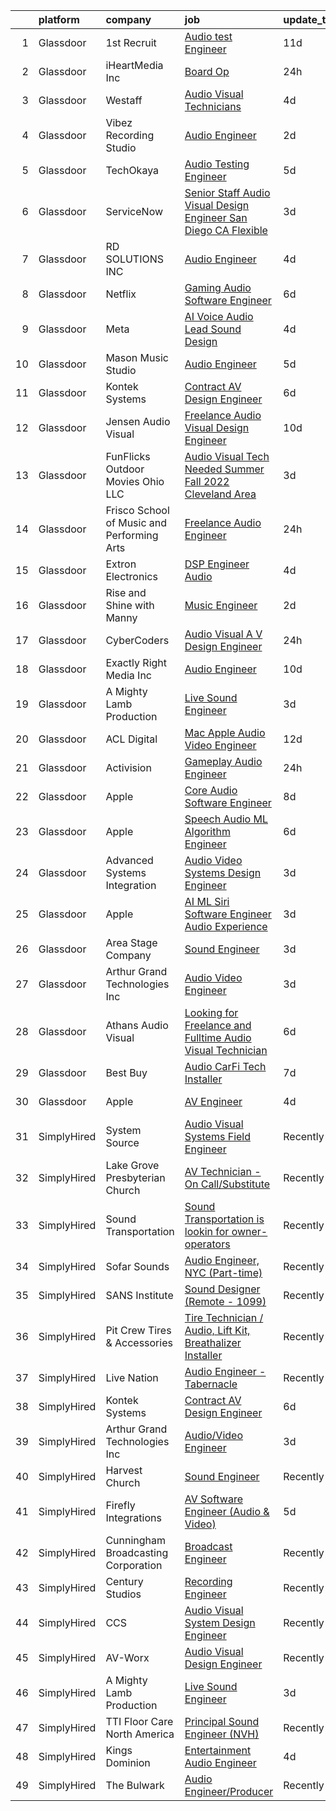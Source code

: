 

|    | platform    | company                                    | job                                                                                                                                                                                                                                                                                                                                                                                                                                                                                                                                                                                                                                                                                                                                                                                                                                                                                                                                                                                                                                                                                                                                                                                                                                                                                                                                                                                                                                     | update_time   | location            |
|---:|:------------|:-------------------------------------------|:----------------------------------------------------------------------------------------------------------------------------------------------------------------------------------------------------------------------------------------------------------------------------------------------------------------------------------------------------------------------------------------------------------------------------------------------------------------------------------------------------------------------------------------------------------------------------------------------------------------------------------------------------------------------------------------------------------------------------------------------------------------------------------------------------------------------------------------------------------------------------------------------------------------------------------------------------------------------------------------------------------------------------------------------------------------------------------------------------------------------------------------------------------------------------------------------------------------------------------------------------------------------------------------------------------------------------------------------------------------------------------------------------------------------------------------|:--------------|:--------------------|
|  1 | Glassdoor   | 1st Recruit                                | [Audio test Engineer](https://www.glassdoor.com/partner/jobListing.htm?pos=129&ao=1136043&s=58&guid=00000182394962f5b35a1c2f0d09f84d&src=GD_JOB_AD&t=SR&vt=w&ea=1&cs=1_45e638c3&cb=1658818487343&jobListingId=1008005421277&jrtk=3-0-1g8skioork27d801-1g8skiopdjfn4800-463444205765cbe2-)                                                                                                                                                                                                                                                                                                                                                                                                                                                                                                                                                                                                                                                                                                                                                                                                                                                                                                                                                                                                                                                                                                                                               | 11d           | Sunnyvale, CA       |
|  2 | Glassdoor   | iHeartMedia  Inc                           | [Board Op](https://www.glassdoor.com/partner/jobListing.htm?pos=130&ao=1136043&s=58&guid=00000182394962f5b35a1c2f0d09f84d&src=GD_JOB_AD&t=SR&vt=w&cs=1_762dbec5&cb=1658818487343&jobListingId=1008028301939&jrtk=3-0-1g8skioork27d801-1g8skiopdjfn4800-08f8ea2e74857bcd-)                                                                                                                                                                                                                                                                                                                                                                                                                                                                                                                                                                                                                                                                                                                                                                                                                                                                                                                                                                                                                                                                                                                                                               | 24h           | Houston, TX         |
|  3 | Glassdoor   | Westaff                                    | [Audio Visual Technicians](https://www.glassdoor.com/partner/jobListing.htm?pos=119&ao=1110586&s=58&guid=00000182394962f5b35a1c2f0d09f84d&src=GD_JOB_AD&t=SR&vt=w&ea=1&cs=1_1b4d9c40&cb=1658818487343&jobListingId=1008020097936&cpc=451933188B21919D&jrtk=3-0-1g8skioork27d801-1g8skiopdjfn4800-53055f1e06461c1c--6NYlbfkN0BjjkWxnJMqt2bWVcRaVAlvBRsjLKeJHSTiWSuT7OinMaCUamQqkcii4RfH2hgQDyjezrxL9lRmS9nnpI16-946A033J3BUY42emN2I_g0nuLVb9vyxvxvkjIbbYH0tK2sTH64Tb3H6KTo_GjxjeyAy1EPJMh_DGz7ReM-fVw5KbbN1h3iblqUCBpvnOreQ4WbFf2haKp8mJCNnlfr53p2WcFeJvQtsxNx6Ok6B8jE17DNQHf_LPDvO5T9yzp6vLI-kktnyhS7EGBqzbgu_h6rARlwWJfrqoxugz43mh6pt6PPIQkclIM2ywORZoDKEO5US-cGCEsLp46Nk3M70cmz4Ku4hyiHKgoPBrsG74nAyHncVO6H4HAA6yumbpUKFqwuiuOIIaPw4UcGoMy9nx-6wPGHkLlD0dQGDBTglbwFKtNwSAQVW047huurvVterOFWhcbXXWxfvZunIKnrLFveBY7b1JEfGU24%3D)                                                                                                                                                                                                                                                                                                                                                                                                                                                                                                                                                                                                       | 4d            | New Orleans, LA     |
|  4 | Glassdoor   | Vibez Recording Studio                     | [Audio Engineer](https://www.glassdoor.com/partner/jobListing.htm?pos=106&ao=1110586&s=58&guid=00000182394962f5b35a1c2f0d09f84d&src=GD_JOB_AD&t=SR&vt=w&ea=1&cs=1_b0db4b1b&cb=1658818487341&jobListingId=1008024263459&cpc=F17331D9BECC482A&jrtk=3-0-1g8skioork27d801-1g8skiopdjfn4800-e3b545f4ab97bf48--6NYlbfkN0BKgzQyzTF1Q9mOsR1amaS-juVGLjHt5Cdom-gEF9y-xY-tlIpRXCPWyP4pclVePwENEW3aw1BxwPbIxT2M4tQZzCGp0zNWMd9o57K7osuwNB7DOyFZTMzIGHfdDykotg3A6nMNkHk0Mv-UbY7ffR1Td9K875p2Q2EztXHBSMwi_HDX5OUyyWoqFC-zAMfyCr9aSQli-2AU1oW8NO49qxyPSMCg0nxYMffRS7ijjBc0vpeF_z-DSdD6GbELe7gvQ9awsBkRfsYJ87IYuglEhJHsltxJU7C3RBrVVS0XlkqxcOCFONRsTYYMPM7BYsKPc08Mohzdg29X4OEiSAingHMOztNCGS1P74bSN6KJGVmZFjvXXQhH_ta8qx4h6OVOBqjSPTGOLvCqSlHy9CV1H7yI3BxVglVCftlBg305dNYdnFPFbpY01l-YWgoQfMKm9UEJcnFBSIYyg4H9tNJEz7RjVmQowCPzuQWlvYsr4kyO3qJEXBd1Duq79jh0BLT_SHg%3D)                                                                                                                                                                                                                                                                                                                                                                                                                                                                                                                                                                                 | 2d            | Stafford, TX        |
|  5 | Glassdoor   | TechOkaya                                  | [Audio Testing Engineer](https://www.glassdoor.com/partner/jobListing.htm?pos=124&ao=1136043&s=58&guid=00000182394962f5b35a1c2f0d09f84d&src=GD_JOB_AD&t=SR&vt=w&ea=1&cs=1_6f3f0d9e&cb=1658818487343&jobListingId=1008017437459&jrtk=3-0-1g8skioork27d801-1g8skiopdjfn4800-eac9dad86f17a484-)                                                                                                                                                                                                                                                                                                                                                                                                                                                                                                                                                                                                                                                                                                                                                                                                                                                                                                                                                                                                                                                                                                                                            | 5d            | Sunnyvale, CA       |
|  6 | Glassdoor   | ServiceNow                                 | [Senior Staff Audio Visual Design Engineer   San Diego  CA  Flexible ](https://www.glassdoor.com/partner/jobListing.htm?pos=128&ao=1136043&s=58&guid=00000182394962f5b35a1c2f0d09f84d&src=GD_JOB_AD&t=SR&vt=w&cs=1_61bb2b6b&cb=1658818487343&jobListingId=1008022043407&jrtk=3-0-1g8skioork27d801-1g8skiopdjfn4800-8dfddcf9a42fe274-)                                                                                                                                                                                                                                                                                                                                                                                                                                                                                                                                                                                                                                                                                                                                                                                                                                                                                                                                                                                                                                                                                                   | 3d            | San Diego, CA       |
|  7 | Glassdoor   | RD SOLUTIONS INC                           | [Audio Engineer](https://www.glassdoor.com/partner/jobListing.htm?pos=126&ao=1136043&s=58&guid=00000182394962f5b35a1c2f0d09f84d&src=GD_JOB_AD&t=SR&vt=w&ea=1&cs=1_cca97149&cb=1658818487343&jobListingId=1008020286822&jrtk=3-0-1g8skioork27d801-1g8skiopdjfn4800-449b377936aaaa48-)                                                                                                                                                                                                                                                                                                                                                                                                                                                                                                                                                                                                                                                                                                                                                                                                                                                                                                                                                                                                                                                                                                                                                    | 4d            | Sunnyvale, CA       |
|  8 | Glassdoor   | Netflix                                    | [Gaming Audio Software Engineer](https://www.glassdoor.com/partner/jobListing.htm?pos=120&ao=1136043&s=58&guid=00000182394962f5b35a1c2f0d09f84d&src=GD_JOB_AD&t=SR&vt=w&cs=1_0dbcb6c6&cb=1658818487342&jobListingId=1008015997451&jrtk=3-0-1g8skioork27d801-1g8skiopdjfn4800-f56fa1ba437b8b5b-)                                                                                                                                                                                                                                                                                                                                                                                                                                                                                                                                                                                                                                                                                                                                                                                                                                                                                                                                                                                                                                                                                                                                         | 6d            | Remote              |
|  9 | Glassdoor   | Meta                                       | [AI Voice   Audio Lead  Sound Design](https://www.glassdoor.com/partner/jobListing.htm?pos=107&ao=1110586&s=58&guid=00000182394962f5b35a1c2f0d09f84d&src=GD_JOB_AD&t=SR&vt=w&cs=1_638915cc&cb=1658818487340&jobListingId=1008021479078&cpc=5E31031E1AFF45A7&jrtk=3-0-1g8skioork27d801-1g8skiopdjfn4800-4e073b874af96635--6NYlbfkN0DYl4UJW4r1Vl7FEn6T9F-rD9lpC-0oMJVSiWjK_MGUd5ZxEn957iThda3zHpNlLYNgMYfVQ9s4oNCXX3SjvMzf_o4TxDQLD7Iobu98RQT5UF23i3NPWfluv5sy-U_N1kSmZZ9nglkNOcZTNWhF9PvTvza0NoeMtSPc9t_RXx0KrrB8CsvYXNVDFR8V-Vg44njnKjUtrrVmSpHeUpQ8nZ_f6WRbwC8FB3vm3LpuwZ35ZvAwcfh0ZaRTajbx5fG4C2WrNnsahKuF9WeOnpQE1fcZM7Mjkbli_k05dO5B381v_JCN5bJR5is1R-UOf-ZMibS4cj92wjXijmQWtY1qIuLmtYgzOlY60cR9f5177G2oXiGuwGGqB0NdD38dqDgNtmSNMNT6ciZibBlNe_MwacvhcPLgRRDnu3T4iVesXyUiutHanGxiHDICjOAXZTKQRnVne985Xj-jKnc0QRFlJhdZXqQ6VuW3_EKAXv7Z7rGKPX6J8MVStJtFoYGnWVx97WYCudcfMiqOBiX2EiFpOk3mjMO-b9XKNn1_Z1-pF5oiFlVnP86ZaAFl3Y1nqDR_Ns5L8khf1qBnIlhmOpwXq-jyPP3Tc_8W2PfBC0zQyzjLcComADV0-VBhTqbmcxjC9JXOorZrnTTYAnf_b4G0Nu53Y4HWJS5bcA_baWuQJHrU4E7ljB1M3JMKROpEH2Y7Wz12FKXJL2wIoJvgxYEb-BkJC5vbjzEK_MXwYtRoANl2NU52VatlCfkIWPuGbVUyu9Zxw9NjYIgrOToC8_uiPPFegEnf-P4h05ty-7_jfXkh0WqwonfoMe6YdqxdjCdd5dqqPFcAtGmnn4LIfHLS9Ti57SUvYevkk558nO3eFT5kRg_PT-I4hXRUvmqwbI5ZuxnliGBma7mPFfYvgtmL10Ee1YU-msEKDbAfZ6NzSK3l0d-g5ol6Jfxb8c8xKlzs7k-x9ZxcG1kME72bVJx89pBxz4SV_rjXI8uCediaGobr60r1XnlKuPSTaBRJYC5yWV6JIqQ4QdZwfJOreKMP0uHqLV0uTfonH0g%3D) | 4d            | Fremont, CA         |
| 10 | Glassdoor   | Mason Music Studio                         | [Audio Engineer](https://www.glassdoor.com/partner/jobListing.htm?pos=121&ao=1136043&s=58&guid=00000182394962f5b35a1c2f0d09f84d&src=GD_JOB_AD&t=SR&vt=w&ea=1&cs=1_20f7f70c&cb=1658818487343&jobListingId=1008018277232&jrtk=3-0-1g8skioork27d801-1g8skiopdjfn4800-dd84a632376fe03c-)                                                                                                                                                                                                                                                                                                                                                                                                                                                                                                                                                                                                                                                                                                                                                                                                                                                                                                                                                                                                                                                                                                                                                    | 5d            | Mount Vernon, NY    |
| 11 | Glassdoor   | Kontek Systems                             | [Contract AV Design Engineer](https://www.glassdoor.com/partner/jobListing.htm?pos=108&ao=1110586&s=58&guid=00000182394962f5b35a1c2f0d09f84d&src=GD_JOB_AD&t=SR&vt=w&ea=1&cs=1_35a1b349&cb=1658818487341&jobListingId=1008014886987&cpc=7F6F94E2229B3AB5&jrtk=3-0-1g8skioork27d801-1g8skiopdjfn4800-a546212c94420692--6NYlbfkN0CfuwjoGl7GPnww22KG_qH1VxV-pg5CMIAqmERtwLeL8ycF7ceNQdASQTPxp4jgWWs-M0t45tF99RZCP-Y69a4reENeISWqKk45DEqGx3JramItH2_VZp6X8Qyg9Tmz2oq7QvAbYeaYMFsouQnIxVpKHd7RjwBwsnf0ucVB8jFLm9A5fsBFqXubL2-APHTB7dPOkCl3zTsIbJKOAjjS5UFezpRLD8xDXUrMGQsqMy_rzAH4JQ0YT5bYTK2-JwG9YmIU_SyGhxSFlqrao-4AdE9h2a3zxR0Gnu-7Yooo21iMR1Z_OSrbWYaHYCxSKDUyz9K83XUpoocxzrrtzCVk84ex07xGnegj4Dm0O1GvOY7djRTgekavE589Z5v6S6LIWm8ilN18XA0bYoFLV6h2jr0JgWAhm-_9toHRlxZgvdt-8DQt4v-c7cQgOuQk5Tm7-1ieAVStQwZ_32aDLYrAaHaTaPhzPudY5iUyIR1JaZMJ0GJP7t2AjLAAvJzOHIcjsAMqEkX6DaNSww%3D%3D)                                                                                                                                                                                                                                                                                                                                                                                                                                                                                                                                                      | 6d            | Remote              |
| 12 | Glassdoor   | Jensen Audio Visual                        | [Freelance Audio Visual Design Engineer](https://www.glassdoor.com/partner/jobListing.htm?pos=113&ao=1110586&s=58&guid=00000182394962f5b35a1c2f0d09f84d&src=GD_JOB_AD&t=SR&vt=w&ea=1&cs=1_366c3486&cb=1658818487342&jobListingId=1008008655393&cpc=F4EED0218A761C36&jrtk=3-0-1g8skioork27d801-1g8skiopdjfn4800-2b26840a77cfcb6f--6NYlbfkN0B91O5vKeJxR9_hxmDa8e6Q5G1GjibsWHgJn1skfYlPwkAXe845tnLEvoI6XuF0eBIBIhcz0HPUIe79UujOZBVd63yv6bxa1aImQmynUaNewE95G793KRTOknt_ThP5QTrQDOUmd5gLH-22R2jo_gzJCrI3Bf2XfHqThDx0q7NMMsUMDd3ajSAC3ZreR5MhGkj-u2_-ndtRPXNY4SBt3xwO4ZgrFRKRoyzghEKYH4SQ4wEYzDGn49QgcUxBBezeBs_ZiSALioav8AVD_Wz7CRgSF_u2NA0rRH4vWlUXnZLoNgv0zHivyUBfksPil78gwWoQXzX1UFp8XYiQGXiVC8S6_u2czCwpNWbAvXZs1Nre_iKLxJN32Ce85Kfysw-M1LzlyYqH2Uqclz1YX49KIqlxsMhqGc-mHYJOUSF92ETqBPfH8TKQTw-PnH3G8qNKvhZVonzg5L7Z2ZwUKuoC_KkfAX34i0CVl66909wdWcHSOaJaArnE1iGEmFI7DbZb0oyeY8Y83PGvLmqrv-hOOyeISnrHCFquSt4%3D)                                                                                                                                                                                                                                                                                                                                                                                                                                                                                                                         | 10d           | Remote              |
| 13 | Glassdoor   | FunFlicks Outdoor Movies Ohio LLC          | [Audio Visual Tech Needed Summer Fall 2022 Cleveland Area](https://www.glassdoor.com/partner/jobListing.htm?pos=116&ao=1110586&s=58&guid=00000182394962f5b35a1c2f0d09f84d&src=GD_JOB_AD&t=SR&vt=w&ea=1&cs=1_c77d0f4c&cb=1658818487342&jobListingId=1008022301212&cpc=B101C867B3EF2D75&jrtk=3-0-1g8skioork27d801-1g8skiopdjfn4800-b79441f521dbf231--6NYlbfkN0CocajM6XeLWROXh-NTUHulynXe_myAwyPlBI4xq224-A194x0QG9rVBNXQssI0eugpVrLZfCjlq7jrcZZ7-Z98TeQCajyuWgHL3WJ53s8duxswKinogscH0vSBp_yGWv-Apc9W7TMctJgId9q-QVaArtyBg1s1upcgNgWKUgaQqfFdMxwrsHAH4lwu8i0Nk-W3g6MeLaT5WWU1vDxfCEbQ_ktB1_O4XVa1b60GTOHoHnmvLAzHdfcjsTQL7OqWGrDnjFSUj9KeN_DAa9SZTL_5yb7QVZRp3hczKjauVd0Dj50FDQ6lxk5Y1kWP0NOUtffNOzE3qnqFR5J1DgyWoV72DSJBIGgTXlqpoWHxgrZATJnAeq0PVI5SLIgU4SRnFFt1VU0M4E6dmmkZRzW7Ve_rGf4TsgyZlT7pcp6stDP2rkKM_9o04ioW5vK_sloA-EpY1G-rS-5uUK-Az3ga_zE7uIT3601fUdHH2R0TqatOs1jTELoxRtxtFbGMlLCqQZQ%3D)                                                                                                                                                                                                                                                                                                                                                                                                                                                                                                                                       | 3d            | Cleveland, OH       |
| 14 | Glassdoor   | Frisco School of Music and Performing Arts | [Freelance Audio Engineer](https://www.glassdoor.com/partner/jobListing.htm?pos=104&ao=1110586&s=58&guid=00000182394962f5b35a1c2f0d09f84d&src=GD_JOB_AD&t=SR&vt=w&ea=1&cs=1_c5abd317&cb=1658818487340&jobListingId=1008027961284&cpc=71532419B2302243&jrtk=3-0-1g8skioork27d801-1g8skiopdjfn4800-03d1de4203a2a51b--6NYlbfkN0D4c1feaSZmS01YBjN58c2nhe9q5KyfAxFzKa87cnzBGjf6S1fir5q1_QEf5CCFgjzSy-6aoWOyl4HAZOUMiTntjrJzWcFjglqGr2QYK00NsYR3eLGZcjM3PQJTrXiZoJLI3olWarn-QF4yS7Y3MRR8AWEFWW5PUUY9upoQUxXTvKrqQ_GPQF4cOEVkVaDAUaGyP1r_c25F816V-RRNHLxxSZiDRJc9gBC_b_Sg1_d1O-igsjW8pd8tFkqz9Gz1Dbed6u682R6lDjP-XShuoRPDxzrcDlLjjTsk3A4WfRNpOWUZeiif97HIfTBAcy6qZwVQSzEqBObl4fJBbS5ift3gti_vLB7KtTHPb9vH6Ob6INLwnuWE2aEaqCmI32sBeb1HwyATmutBi1raT9ssvTqXYTPuFzsIGzgIIOIJ8dhy6pGx93-pQ-fkH-6yEJuXa48kQMexiajtmsIpxL2uy6KVIo2ZooKYiR6Ym7Utme1EO6EZ3_Pxw918PnHmEX2yCJjWpcEUd5BKkg%3D%3D)                                                                                                                                                                                                                                                                                                                                                                                                                                                                                                                                                         | 24h           | Frisco, TX          |
| 15 | Glassdoor   | Extron Electronics                         | [DSP Engineer Audio](https://www.glassdoor.com/partner/jobListing.htm?pos=102&ao=1110586&s=58&guid=00000182394962f5b35a1c2f0d09f84d&src=GD_JOB_AD&t=SR&vt=w&ea=1&cs=1_bb6b9a6f&cb=1658818487340&jobListingId=1008021175940&cpc=4AE8B46D8845344B&jrtk=3-0-1g8skioork27d801-1g8skiopdjfn4800-337ab0c0dae252cd--6NYlbfkN0AUt3IldPz8DMSeZn7LXGlOreNDrQisOFkBzwbGjNUStM2DKElQXzNAiHdJWU3HXHAGsNZOvNfraC9qQsIarMFiMDH12aXQzHSaQ8_5MrXS1TPMhWNELKyjK-d7YAEampf4xjYoDKk0hhjhOQ0YW-Jf4sv-tioJwEEetM4KBdPnwSrm41RiwRCxwx4Q1z6bOXMim1iW4huxQjnlBRQJsQwxoROKz8Zd8gHnae079suHN2B3e026GO4L8LWVWIQMT99lxX6XEs2da5Jr7mCHMzkC7tlxBEDFYAX7ESKMBDNQdgigzq1iF94X14OgLl8INrzwS7naa4poIPOBu2oVYEJoLfbmXh1ti852YQOiXdpJdSw74QFOljDAY_K4n9JmnTnjiwfVLa79c7GBlCHBD7AljqFY4rt2wjeHdiImklYBBrCldzLksmf9ZGkElSFZZ5AgkEGwo99nULvJ5ysWpv59s7uw9T59XN4ATE6tRWHpHKMyNNiY02r_xsVRzcuNqdhZ435rQ95abQ%3D%3D)                                                                                                                                                                                                                                                                                                                                                                                                                                                                                                                                                               | 4d            | Raleigh, NC         |
| 16 | Glassdoor   | Rise and Shine with Manny                  | [Music Engineer](https://www.glassdoor.com/partner/jobListing.htm?pos=103&ao=1110586&s=58&guid=00000182394962f5b35a1c2f0d09f84d&src=GD_JOB_AD&t=SR&vt=w&ea=1&cs=1_8cd937d3&cb=1658818487340&jobListingId=1008024935557&cpc=555ADD10F5BC937C&jrtk=3-0-1g8skioork27d801-1g8skiopdjfn4800-7969abbaad5e119b--6NYlbfkN0DwDTMwIWFvcqyhDOox7GpvKG7FakCybxOqgTfDNvNVVkhd9bTlCJJG1E5Ki6DCdwhLwwcZl8mEaEVhZB8IUTE7ft3ao0eFkxgS-yyYpd-xfzcW2OjlKoLbwjKx3I4ChDVC0mrbdnDi23Zfhfdy34WdSaoJPmMvGWhiEn9r7JjVPkQv5WjuCKTh78W5KBrwGiyDo7ZC7mITetvLyzL4EMAm3i_9_uoy3MtscqWfH13SHvNBfsrXnmjTOETRCg-00tkHPOVuWvfwUTMKQSCm4iTC9riD8rRLJCk8bBoug0MHxvQ_INnc8yUpMNiec7m2xx1Aw5kVeawD8ANFRSFHqDycDoM_ZxF80K7rYKj850mrb6SlQ_tBpIS3kjMJXKasJk4ijKHMTyRzUUeR_kOWE3QIW2ecfnz5uVu6ZeJgg1pdWTvKQ64PEMjlRpcs6LmZEQfc_k1s68SeXT6vx9ulc4MX6nA9GYzFZHgRt4g60gVMT94ONDIExX1nyIYjgYh7To4DMRJOoS4Z8g%3D%3D)                                                                                                                                                                                                                                                                                                                                                                                                                                                                                                                                                                   | 2d            | McAllen, TX         |
| 17 | Glassdoor   | CyberCoders                                | [Audio Visual  A V  Design Engineer](https://www.glassdoor.com/partner/jobListing.htm?pos=118&ao=1110586&s=58&guid=00000182394962f5b35a1c2f0d09f84d&src=GD_JOB_AD&t=SR&vt=w&ea=1&cs=1_eab58c71&cb=1658818487342&jobListingId=1008028546101&cpc=451933188B21919D&jrtk=3-0-1g8skioork27d801-1g8skiopdjfn4800-b53a01b08880d007--6NYlbfkN0CpFJQzrgRR8WqXWK1qKKEqALWJw739KlKqr2H-MSI4eoBlI4EFrmor2FYZMP3muM1_EXMsZV3khyKEXmY-R8aZmDN1J6-qM12Ka1JgHrvCf8vh2Er2bZj7wxzlIXzmEFIgG-4hOmR5ql6uCo3CIM5fX4agdwDjQsYFJKx4m_JvGwlw7aV0F1k-VPuciTZBA7gLMYzHLXLU-58do91Ds20SvGra8uclzJaNJnFQpq7BS1f1Q7SJLF9WBq_8MXE-4WwcFKt11ghUImnRhOak83LDpsvLa1z5iS_q6xzSIFK0bvCMTOE3XJPzxAhACttpiiLzs8OsCnWg2SvRwOGtPelRtLp4LqjoQwLwJTdkB1U1JmBJLnpgLYZVB6NYh5tOmXlNkCHrrL58cNHD3Pu525s8NJPc7Yy51YqI0rqRCyFgjX9x-BeGvb7U_sUj5l42bZRuFqO2Kq8UMn_EDlO2eYBX8DaZ53gzm6Fzq3Dhfb0fSj1nK6vhmd6lJErTUssHVg6e_dfDjh4o1F5OsTEOY-Zw8fLq-x2RduXsUKkMfhHN5JpsJZQtVis-ztDFwUwRciU-9zBJD37X_jYGAnaBizEEdt7SsDmjnNq4cMkfAOn5YvC9ZRY7LDuxxtxLQxxJfX5Lk9tGOQf0MuFOPFeD5X0bXXFtgH-C0irrDU6reXGdVKVbsBgNGf5PQCUILaGR6nuDni0Cxfq43r8XhCT0BQ3l9aIKcE1dxdwnewu4UHU38XU_lfgVyxxyDvz7Xm1gzCqvGZIRINmEH39LqkuBS9ePiWGSj3n7jGsdysBvfCNEdMuwNteMBLCmI-Epd7E0mHB25F1nYFrWe8fzy7OX8UEop3kItN0dmEY1Epr6vIPD3RK-aQRtDlz6PDK5CNkGSPFdbLQEY80aSeXw5LVwRK0eluvybz-n9gGaO11Uf8P2uHE4JdTLcJZGpwHOUsDKzBonIaALOd1KhJ4lhI1NkJBECJ5N8u3-SkN-n-pcXCB-6A%3D%3D)                                               | 24h           | Las Vegas, NV       |
| 18 | Glassdoor   | Exactly Right Media  Inc                   | [Audio Engineer](https://www.glassdoor.com/partner/jobListing.htm?pos=127&ao=1136043&s=58&guid=00000182394962f5b35a1c2f0d09f84d&src=GD_JOB_AD&t=SR&vt=w&ea=1&cs=1_35c7c22e&cb=1658818487343&jobListingId=1008007779281&jrtk=3-0-1g8skioork27d801-1g8skiopdjfn4800-4a289f9400f6aff6-)                                                                                                                                                                                                                                                                                                                                                                                                                                                                                                                                                                                                                                                                                                                                                                                                                                                                                                                                                                                                                                                                                                                                                    | 10d           | Los Angeles, CA     |
| 19 | Glassdoor   | A Mighty Lamb Production                   | [Live Sound Engineer](https://www.glassdoor.com/partner/jobListing.htm?pos=122&ao=1136043&s=58&guid=00000182394962f5b35a1c2f0d09f84d&src=GD_JOB_AD&t=SR&vt=w&ea=1&cs=1_f06e4100&cb=1658818487343&jobListingId=1008023275109&jrtk=3-0-1g8skioork27d801-1g8skiopdjfn4800-c0b291403f18d7e9-)                                                                                                                                                                                                                                                                                                                                                                                                                                                                                                                                                                                                                                                                                                                                                                                                                                                                                                                                                                                                                                                                                                                                               | 3d            | Nashville, TN       |
| 20 | Glassdoor   | ACL Digital                                | [Mac Apple Audio Video Engineer](https://www.glassdoor.com/partner/jobListing.htm?pos=117&ao=1110586&s=58&guid=00000182394962f5b35a1c2f0d09f84d&src=GD_JOB_AD&t=SR&vt=w&ea=1&cs=1_7b452c22&cb=1658818487342&jobListingId=1008002805518&cpc=9908D8D4413DBB8A&jrtk=3-0-1g8skioork27d801-1g8skiopdjfn4800-b294e820e0bd7cf8--6NYlbfkN0Aba5oU64R_O9Kj8y6RMdSSFXuPwn88DcWu9IRDlipDHjxHIIFB0atBqVJ04z1yB38m2BmZD5nGuDZ1Ll4GVmNaqQXVnIYmUmM6ToJtSjcc-FJPcDSr864QuiTd4OY8QCHijlwPVkSN3uMKBnilt5Z6-nTFEUv3VnNXsF4LLM2RDbzizWvHlprvPVGqn3Ka9bO6dz6O895G4WEhIkmrYe6AGC5KgyunoIYm8AVEKZ6OcDdZBx5NChUDMqXmtRyYgzKOUEvFMU0hUhHj50ZJPiQIiwB6DYKphyMePIA68Ag_GBYQIexfdargjxVbL95LaSiaYAawVUs06kJEk9xvK4kf8iLRybjoKOarCXbU71dZVM0TLnBjCnJaTCeg-Fx42Eox3Y9T2mxDOHWTTRc3NK_In-vNpv4Z1G3l5DGOi-Ilh9h3cuXL4Fkyx6VZwJ2OfI5yutDIjTc0bbZLj-F3qV_s4QwVS_V8NWAZaDAy-lg9MscbSIPC1r6v_pTlWS1xhuk77Dx-9jx04T2bezJfnJjv)                                                                                                                                                                                                                                                                                                                                                                                                                                                                                                                                               | 12d           | Remote              |
| 21 | Glassdoor   | Activision                                 | [Gameplay Audio Engineer](https://www.glassdoor.com/partner/jobListing.htm?pos=125&ao=1136043&s=58&guid=00000182394962f5b35a1c2f0d09f84d&src=GD_JOB_AD&t=SR&vt=w&cs=1_9d966ce8&cb=1658818487343&jobListingId=1008028741708&jrtk=3-0-1g8skioork27d801-1g8skiopdjfn4800-4933dff44d5a629c-)                                                                                                                                                                                                                                                                                                                                                                                                                                                                                                                                                                                                                                                                                                                                                                                                                                                                                                                                                                                                                                                                                                                                                | 24h           | Woodland Hills, CA  |
| 22 | Glassdoor   | Apple                                      | [Core Audio Software Engineer](https://www.glassdoor.com/partner/jobListing.htm?pos=114&ao=1110586&s=58&guid=00000182394962f5b35a1c2f0d09f84d&src=GD_JOB_AD&t=SR&vt=w&cs=1_91602c07&cb=1658818487342&jobListingId=1008010117633&cpc=3BA4CE39D5B5DEF5&jrtk=3-0-1g8skioork27d801-1g8skiopdjfn4800-ced040b886f772b0--6NYlbfkN0BvKrLyj5gPmtZO9T8euul8TCxuuKNOtzRJOomxnwSEodTz2Bc-sPZl29JElYHfcoSRKsq68AVNiDcyVnK-LGYxcX0LBFdzR0aUDa4ZGNmWzNY0pY1aoSXDuA4k22fhhx50WxVe1GGX0knDpSWmYrI8apzLOaDvcxRqhxcxlaAWaWIZmx38qiMfD-s_bfTULuDPolJB76XM1x8lBSC8KP3VwWJ21VhKvHfcZB3DLQsy3ucFKXMlJ4pt_Cl7Q_xUHUMR35nCS8fR0vNcbA1j6Kjt5gzFsXx_zDUcEW-bD4nbc9aqDI9LigOpUiCnJYdiXLeEcMLx-uh5gFH1YigKZXLMRTFrZAUKYHt9xJmwvDk8oCSPhq5OKVBl35B7hu4IT3eVCV-EF3yKVe5aO3g7ivTWrB12NvffDgQm4In9LaccImOd29jG09Ht2TrsWipj4lNUPr_erDgcylsG4x-FKHgawsHekKquS9Hlayp9mEv4cSdaaj9H40Uhletz7OfSgtdexkicJ5ywGAhk8k3vd5PoZIk6eBgm7I1hndFealKR0IBXx_LTpX8_iPsE1wf-BcYjxPFRcXTg7DlHlVKDEWCvNKiRY98NKCLVW1hiDrZ7eQ7jNhWMNEtWZFWlH1NrjQjKwGNmEkAqjuw062OqjS5L-o2OB6lEbPRMrgG7-oG1Zm7LLMNMGmxL7OGoipBXyIhUy5ze2bwujhIeus_TDgYgaVSm4_LVR2x4nqhK4IY_8MNZrUiEFHQ4-XxjZkI22IaRalHHKVS7bMEDnGd7Ug9Am1A6A7lywJ1X7w7XNaiKSqvpalLf1t9IDmeNA8o2UXFK56U_MFbFaZPWijZRH0Wf6YTDU4R6P4skauEbILhTYvYle_u0WRxV5rPKXuNmCNaoIQemdcPzriqfua7utDWkWPnqK4jPbr7u9eAe4Vrog_bf0Hf4vZ-KnaBokLvNpoT_1EOBEAxTPw%3D%3D)                                                                                          | 8d            | Culver City, CA     |
| 23 | Glassdoor   | Apple                                      | [Speech   Audio ML Algorithm Engineer](https://www.glassdoor.com/partner/jobListing.htm?pos=112&ao=1110586&s=58&guid=00000182394962f5b35a1c2f0d09f84d&src=GD_JOB_AD&t=SR&vt=w&cs=1_1d9b4d0f&cb=1658818487341&jobListingId=1008016279250&cpc=9908D8D4413DBB8A&jrtk=3-0-1g8skioork27d801-1g8skiopdjfn4800-a356d04e2a4d9aa0--6NYlbfkN0BvKrLyj5gPmtZO9T8euul8TCxuuKNOtzRJOomxnwSEodTz2Bc-sPZl29JElYHfcoT0GaH8960nEyTj6Q58SC555zc8sY9hzXDyIf6YJOT-QTDiRqRPMmyWC9NENirrdRUFE1EtXrczele3zGRWEVVoAIN9AIE3jcqXbo1xpjaZcWBQPaynawnF5gimqWGtnTISmfcFeZR7JSGx0F6_A9FEtfInzo44RaT3JDmvqF8SBOhoPeMQhRtW4GXO1Ie0AUSK12o4QywI8e2NEe2CWuoRSKtDOJ5GcqIRDSKi8W3oWLu_sPXkdscc19djdn9sNXuWOKoRgQUCMZSEuuhR79JAbafETb5Bl96qYMI-COFes82ovbelBqaqkiip31ySI046NJ8NjwZhaUWPxAAx8RfqwnoApY94wcYe7SfWvzGnHzR2mk2iitiR29mxuLp41z1yDzTnDJNare64mNygvrixFv-tjnIGZYrEYYg1nwCR6CajVc-7OZkZuvCj_1Z4R75QLc36dMVmb1ba0bCUzhdeVJk80PSw12vhtWp32OM7DBEgvrcfz2r_5sl7BmuyP02dO4tGte3qDOGID5HPBKrQ7QZWPq2ujALFWb6z6UcyG9Wjhvs3Rx8TIl77dIr-UMt369x1BIqMo7t9J_C867kTYxVYLNbgFdckehtsGHyak2F18Jlc5kK9pPNuw5BpF6ff-Q2zyRKvQxhNR8Js-ZZbhnUeWhP9VtTbAxq43ULNXAoeKOnL0G62tL5uTB_hfmaf5x3gV8pAana8KdtHvtcZy8V67Q7z93k6Kdq3h1QrZhPdgzK1pLbbl7fecd933Rud4uTrf3oaYh54UzfDH1TLLz32wMDt6NJwr7nBWnICEK-N2VCJCTxhxEIYXo3bkhFBqfROo9eFXkJJBT7mrIPi6qpzy_8KioUUC9456BA9eTn_D0b3SrmcWBjOaizCWUPErzF-4PQjlXPmVWVIH7ZI)                                                                              | 6d            | Culver City, CA     |
| 24 | Glassdoor   | Advanced Systems Integration               | [Audio Video Systems Design Engineer](https://www.glassdoor.com/partner/jobListing.htm?pos=101&ao=1110586&s=58&guid=00000182394962f5b35a1c2f0d09f84d&src=GD_JOB_AD&t=SR&vt=w&ea=1&cs=1_68cb2665&cb=1658818487339&jobListingId=1008022772105&cpc=0215C0D262B7DA96&jrtk=3-0-1g8skioork27d801-1g8skiopdjfn4800-c6c24bc6352060c7--6NYlbfkN0D4nuovUOU2dPryPr7-xanE7ZFWASvaSyNm3BqXIbrO0lueVQMKw1-JarpFxvKbXNoXQJv89xZhhFmAhhKePaGNXJ7lI8l8SznzhCTMTBk8peVeK6-TzmtSMy7eqX07L8g6TrBB-pnAodP8S1yj-GYodI2HvVQ6rb2hiB5JMfESjS_nWg7-j22GPMmJhx2KM-hzv4rtG43sQ-Lybrut_3n-xalT9o3bZBbuQ5YpLh2CsNyDFakJm2jRGOwH-Eh0P-kNSJNuUUdpfT3UtlgssDugzmE6Bl-r3DZNYg0rjUwxs-BH39FR8ijGNpmdafjedvXs3M9J7iJ6yau4atNOagG0eHCF48gme16CN1ySBIJtgLmcMat3ioV9X2tBbi3uKxgZmMAVX7MY-7teTH-ahevH4m94kEctITXuTVocwQ-OfU2DIIoadMeTzqoo5WJQ89akGoPAuFpttPS-JB-aKgSkli4firry1nZGQZxot2rgGfDdV7Etb60kxHsYEaGaDSiEOG9H88hqBQ%3D%3D)                                                                                                                                                                                                                                                                                                                                                                                                                                                                                                                                              | 3d            | Scottsdale, AZ      |
| 25 | Glassdoor   | Apple                                      | [AI ML   Siri Software Engineer  Audio Experience](https://www.glassdoor.com/partner/jobListing.htm?pos=115&ao=1110586&s=58&guid=00000182394962f5b35a1c2f0d09f84d&src=GD_JOB_AD&t=SR&vt=w&cs=1_4da93177&cb=1658818487342&jobListingId=1008024012027&cpc=F4EED0218A761C36&jrtk=3-0-1g8skioork27d801-1g8skiopdjfn4800-9010fb2009524642--6NYlbfkN0BvKrLyj5gPmtZO9T8euul8TCxuuKNOtzRJOomxnwSEodTz2Bc-sPZl1dBMH13w-jNXNONIP_H_BEVYxjYrkTZmqZxjUy-7kbpo_bS5bn0jthbTKhOjB1wQk0bNkvkR4kOia9RoL04MCf_tYbSpNXeZStOp91DXU8hBYL-6ssWQGSrqRrM7uKgTxUVIwtqFLLjfIYP798v3ZxE3I_uLnEeWgRfvvc5xf--w2gOCIOO3mRPbnUxYhDlxbZGYnF9XQXcuuTbKooedOZrUoe3tc1E2RlMWSXnij3OyxaAohoJ4Efs9CTWTEVXKSKkgN_dOjXD-fjZc1bA_gxRBQH3Xk-2FRnr7ZK_QwyuPcaXLkhAkEQ7Uk9TUmU-RvfbIgMTog2Mln4IFdNTyjfrcLp24GfH4ZBtmZjajSdo7IlnVjhYxKwyENmjSCQ16xNJ2jDuyAPlGayHK9ZreJihsID4Y2AHqwPdFOy3h0q5j7dSF-dTkVUX5Hfv1wN1naZncz3QKx9bqqUUbT9JuAGxsbYbhuITavEEjNHYYxuuypTm8V7A6zRNIQDQN0dS2rIAPi-e9QO6eKVtApgu8dw_ljBL6nYxwx-3O_87IV1wqDeoOUxiU-oHs_WB7zXNea1kVsYyK_1szkuWJqR-HpO3RydbCmdIf4QTyWIsQxFujsrv4N-SXSisk52bRvCiEl1AaPhgtb9uTfdvCvqpG0VuOvNaVvi0agdjIrJjfizKnyMivJ96q6F4aJ4-icY0kMOfJO89CGacjDPWvgahIB8bArvAtLV8NVp0oTIDDEcyapcT96FPnv4YQHnGyBwYTZ5T5IxeNkAaznen5dE9Fj9Pzh1yWCMsuquyRoz-VgwEKWSi01tsx-rVxGKotGnEfPngboX_8vUkv3VKHxZzGFLbap6tW9kQTkFBqHfi7vYVsq5krT5XzbHNKiErG1w-JYE7780RQG9KsZpMFmqEypV-S3DfTqh2xCiq4H8EGAykO2JKD2_TQIQ%3D%3D)                                      | 3d            | Seattle, WA         |
| 26 | Glassdoor   | Area Stage Company                         | [Sound Engineer](https://www.glassdoor.com/partner/jobListing.htm?pos=105&ao=1110586&s=58&guid=00000182394962f5b35a1c2f0d09f84d&src=GD_JOB_AD&t=SR&vt=w&ea=1&cs=1_64fb2fec&cb=1658818487340&jobListingId=1008022808021&cpc=03F67E1B243A1AE3&jrtk=3-0-1g8skioork27d801-1g8skiopdjfn4800-29fc58682bb62cd3--6NYlbfkN0DeXU0vMxLyKhfauY-dgUBa_3v1DHLtGGo4EP_Dl8CiY3vcLdlFpMXd9cmsqwYIfdpZLHITdCq_BXgj_EwDM18RurhratJ5F5A-rJieM4swny0H_ZAVZ-PpROMjFtR8TUaztaqXN34aDLOyAnd0C5ATXbzpM1CngvQCD60u4eL8nyeLUmsmva_JcWXEQ_lqI1nXasjJJKH6vAL-qFd-MT__w2Tx4R_LZMIl6rMkNotnTKCxd-SvH3eEq7BNvETVmeQVGJtxoB4BGvHK8ARk8RbdgQHZjYjMOj-aZ52ZkLiLHecnlB8iSkXGV1hiltsaOkrhIu-MIF9BX043rPIR9CR1ta1ORBxRlb6n2WjnhLNtbaL2aNRFzy4n-smLR6X6Cq8-9qB-6mIqUVTXswsLezX4Rh6EHI8oaBZdT7SZdq3w9nEzkKmPIUtDmEkeznlw9cRZdrdT0_UOfahZUMybJRiF-wlnNno05ys6RebYIm6VtXVrzSUZpgMkAxlXnboexcw%3D)                                                                                                                                                                                                                                                                                                                                                                                                                                                                                                                                                                                 | 3d            | Miami, FL           |
| 27 | Glassdoor   | Arthur Grand Technologies Inc              | [Audio Video Engineer](https://www.glassdoor.com/partner/jobListing.htm?pos=123&ao=1136043&s=58&guid=00000182394962f5b35a1c2f0d09f84d&src=GD_JOB_AD&t=SR&vt=w&ea=1&cs=1_933d0af5&cb=1658818487343&jobListingId=1008022784420&jrtk=3-0-1g8skioork27d801-1g8skiopdjfn4800-482a2e36e1a360a9-)                                                                                                                                                                                                                                                                                                                                                                                                                                                                                                                                                                                                                                                                                                                                                                                                                                                                                                                                                                                                                                                                                                                                              | 3d            | Remote              |
| 28 | Glassdoor   | Athans Audio Visual                        | [Looking for Freelance and Fulltime Audio Visual Technician](https://www.glassdoor.com/partner/jobListing.htm?pos=110&ao=1110586&s=58&guid=00000182394962f5b35a1c2f0d09f84d&src=GD_JOB_AD&t=SR&vt=w&ea=1&cs=1_5055bdbc&cb=1658818487341&jobListingId=1008014425675&cpc=FB7E4A1762AE5BEC&jrtk=3-0-1g8skioork27d801-1g8skiopdjfn4800-d0792e7086af4b44--6NYlbfkN0CxkkOqD87rdMSg1lDI2PjX4xjBItB7Q8wMO_nEBPqrxTuNFgkBMsK-uL4W67Ovcbl0R1lGyusf90ICn85DJMiUqGkbaq31_THZ5bfYt_EnJC_CPTFBD3D6jPo7PaWx8Mskwtj_eSHeYtoJi2FMfrBp4NrcXzYEY4EB1fm7YbyKqJWFSyKzJCfVmD-wMprWcs4PbpzOq_oA0pPEYLYZBr1ENIXN5byNSqfRVbNMEAqaVwOrhS0LgY65Ikw_akuwILoi-AF-R6cSnyP1TGkGnBD4WHujHuzh5xj_1Qzt4py5XJ86KcsXw4nPA4n3vP2LVvWxFJNiadTN86KoG5wi7YxifTaEDAmhm9L6BC0lBnQm8rRHYHH7NyXgmEAnQSF4bnobFxTVp3nxmHVoSlW6DuEWjQ3pTgV_ZpXP_Z7g_a6me4o9_N0zHDSnUeHtx4SRNfeqRfRo1j1ywwqQoOgxQeJZRHd57DgZ5i7y5_8du17tMYKeEEoYtEQwpxid4PfMCFU5ur8iV5fRDZqFUJlnOW_4SAl7u2XWmh8W3FBl0-Qgmw%3D%3D)                                                                                                                                                                                                                                                                                                                                                                                                                                                                                       | 6d            | Fort Worth, TX      |
| 29 | Glassdoor   | Best Buy                                   | [Audio   CarFi Tech Installer](https://www.glassdoor.com/partner/jobListing.htm?pos=109&ao=1110586&s=58&guid=00000182394962f5b35a1c2f0d09f84d&src=GD_JOB_AD&t=SR&vt=w&cs=1_a8a08347&cb=1658818487341&jobListingId=1008012429486&cpc=853DEF62E69EE75B&jrtk=3-0-1g8skioork27d801-1g8skiopdjfn4800-10a1a94632fda9e7--6NYlbfkN0A3euUoOlcFOg58Q6nmuUh0Lnp17JpRiT8Tdiqcy7-gI_hyDmBNSZLJNr6FHfZmZJa0VDIDwCMG0noRe5dgWrDS_qKZBWxd6CbsmJDPugkRFDF04bdH_Iqmg07pJL6Fz2JFuecTBT9LcgTqfh0L_aiZ0z-5xbNMojjojgqJpXkKHMS7VUkkRwOIyMvSHUUb_MVMSNGIHlgGfzCcTG1_0hd1k-7UBGzE61GlT2Oq0WWkLHN2BxbSucUa1t_zmVEN09eTdl75IVkjVyn4Nj4hrPQNVlYRx7AEPUVKC4fUJ9kpiyz1EWn-1OC7GCdnKq9pIqdmNjG9XjfttrGHwhEusBrZksmZZIhMmNkprEcF38_urQdmksS0hKBGsECA8CUelM79BhDLE5mhi9347457AIVCzVSwHElrPjK-S-5-_Eb9-Y8uFt9a-H-GKaSUjauzAAyse7lHATOnMeU5mo75ey7c8n6Tz8erkNbKJsjyxt87e751i_nCxp8_WO0wqg8o2WQ%3D)                                                                                                                                                                                                                                                                                                                                                                                                                                                                                                                                                                        | 7d            | Kennewick, WA       |
| 30 | Glassdoor   | Apple                                      | [AV Engineer](https://www.glassdoor.com/partner/jobListing.htm?pos=111&ao=1110586&s=58&guid=00000182394962f5b35a1c2f0d09f84d&src=GD_JOB_AD&t=SR&vt=w&cs=1_eb5b8341&cb=1658818487341&jobListingId=1008019302500&cpc=AC285F3A3ECA6BB0&jrtk=3-0-1g8skioork27d801-1g8skiopdjfn4800-3536138c47a3af45--6NYlbfkN0BvKrLyj5gPmtZO9T8euul8TCxuuKNOtzRJOomxnwSEodTz2Bc-sPZlFpP0h5lDivqxI-fK3-TlM2d2NxbYzXrISUOO51adM8tR7S16T4-o6xp5C69GDmo1jQK3XTAHIECzea6A9N-63PN2l8ezoGldBBcClgVny3GMqf-J4g_eFYXHz63NnHMnXchGjVchUDBJaqkLiiBnmkZ4kbXw3rU_IfICcn79b-CTzPDWp_RdM1lFI03nake6hMJywdnnXJ03_KrLogoVHMoBB46yVGe5_aCzkgQJhtJNiYAcMXQIAcVcvYK_Udk_xoBfVdTitGHyWmRaWCC5nvPRWblonFhP3i8O6LVtnnBIM-KKT3OTtRnPhs5TpWLV7312eI7HKEMS0xR1OY8GnpY52bHUT-VTDrKx3QEFEim6EjMTCfa37Lk0hSf3Ow4cnNJFvzYd9RrpuPsxkbiR8FvhxZje4R1iSa-m46umuNiLnzRw0RbuV9xPCMHViyOPUiAtqkuoEUPSe0euL6xZcOeBu-FP0GfPww9lGef828FHtYSCI3b_Lpzc-w-lyDwu58uVqjkNB8gqaLTw7ZxmyEOr2MMt93HZhUAojSid9iBOjvgoMK1TcQ2sgaG95D_oQ5ucC_MtRl46uFzTp_27JAbz9a853HmBppDmGOjazo3ndiY7LLEZlHtE3lPzncYMh1VqUXrmeablTsHsyimb0VeuhU1-mBZAKldJ959Bvw4ZO2gGtitTZwf8xJ5hrEwQ9c6jCLg3H8nVwG3Hd9jMgIDmwplZu83F_oU7TPgQujufXJhIGZlln9X_PugJKEcE7drQoysrwJxJ6xsVPIQn5j9eNORvJSpw2GmvNzkr1_pw1VI4pFPde2RJYshKKePv_sDHJSOm-BbOPR5oOZSij5HayTLw9TqA7fDFYWxnUWrUj7OYjE19eNCy6Y7MjrUn)                                                                                                                                       | 4d            | New York, NY        |
| 31 | SimplyHired | System Source                              | [Audio Visual Systems Field Engineer](https://www.simplyhired.com/job/xVBqUv_Jb7WJWKXZWvKMDvPPRs-yjpNF3jAs9pIqje1SIoBa9tk9Yw?q=audio+engineer)                                                                                                                                                                                                                                                                                                                                                                                                                                                                                                                                                                                                                                                                                                                                                                                                                                                                                                                                                                                                                                                                                                                                                                                                                                                                                          | Recently      | Hunt Valley, MD     |
| 32 | SimplyHired | Lake Grove Presbyterian Church             | [AV Technician - On Call/Substitute](https://www.simplyhired.com/job/tb9Lp_96v5nuqnhe0ZYtbeKN6hRlb-jVRHz1dLdsFAKeVM_Axvfv9Q?q=audio+engineer)                                                                                                                                                                                                                                                                                                                                                                                                                                                                                                                                                                                                                                                                                                                                                                                                                                                                                                                                                                                                                                                                                                                                                                                                                                                                                           | Recently      | Lake Oswego, OR     |
| 33 | SimplyHired | Sound Transportation                       | [Sound Transportation is lookin for owner-operators](https://www.simplyhired.com/job/P-jRAjJWN7mDFo2b9zeqMNVkQ-_cR7N9WZW_EqLpu38catY8tKS_8w?q=audio+engineer)                                                                                                                                                                                                                                                                                                                                                                                                                                                                                                                                                                                                                                                                                                                                                                                                                                                                                                                                                                                                                                                                                                                                                                                                                                                                           | Recently      | Indiana             |
| 34 | SimplyHired | Sofar Sounds                               | [Audio Engineer, NYC (Part-time)](https://www.simplyhired.com/job/EiNiW2mMVX0xTAm7yq4zkMpAZba0c5Ol6NqXZTMEb8Vlvxf-RhrULw?q=audio+engineer)                                                                                                                                                                                                                                                                                                                                                                                                                                                                                                                                                                                                                                                                                                                                                                                                                                                                                                                                                                                                                                                                                                                                                                                                                                                                                              | Recently      | New York, NY        |
| 35 | SimplyHired | SANS Institute                             | [Sound Designer (Remote - 1099)](https://www.simplyhired.com/job/l5XtJmV5Za5NPAoCY67pJ8osv7Dd9cygFT5KvUQHRZZ5LCw9cI7qOA?q=audio+engineer)                                                                                                                                                                                                                                                                                                                                                                                                                                                                                                                                                                                                                                                                                                                                                                                                                                                                                                                                                                                                                                                                                                                                                                                                                                                                                               | Recently      | Bethesda, MD        |
| 36 | SimplyHired | Pit Crew Tires & Accessories               | [Tire Technician / Audio, Lift Kit, Breathalizer Installer](https://www.simplyhired.com/job/no9HzBQdKd4fCOJb40uix27Kzuuz4OFiBRsMxiUfD7Qc2yEaSKLAjQ?q=audio+engineer)                                                                                                                                                                                                                                                                                                                                                                                                                                                                                                                                                                                                                                                                                                                                                                                                                                                                                                                                                                                                                                                                                                                                                                                                                                                                    | Recently      | Lincoln, NE         |
| 37 | SimplyHired | Live Nation                                | [Audio Engineer - Tabernacle](https://www.simplyhired.com/job/ivjfh3rrkjP-61cPhxu9PA0rkvEupZL4DIFdZWBZ2KhQoU_hRJQrDQ?q=audio+engineer)                                                                                                                                                                                                                                                                                                                                                                                                                                                                                                                                                                                                                                                                                                                                                                                                                                                                                                                                                                                                                                                                                                                                                                                                                                                                                                  | Recently      | Atlanta, GA         |
| 38 | SimplyHired | Kontek Systems                             | [Contract AV Design Engineer](https://www.simplyhired.com/job/v2MKaBd3vTnOJb9ytnJoAoSE_jnhrfOYnd2rEjwdw4NhoZkmZVYtsA?q=audio+engineer)                                                                                                                                                                                                                                                                                                                                                                                                                                                                                                                                                                                                                                                                                                                                                                                                                                                                                                                                                                                                                                                                                                                                                                                                                                                                                                  | 6d            | Remote              |
| 39 | SimplyHired | Arthur Grand Technologies Inc              | [Audio/Video Engineer](https://www.simplyhired.com/job/wQ2m29WHJsirnMufQ7RIlgW6iM4lRrlLsxpodhdpzXmgreueWkiCGw?q=audio+engineer)                                                                                                                                                                                                                                                                                                                                                                                                                                                                                                                                                                                                                                                                                                                                                                                                                                                                                                                                                                                                                                                                                                                                                                                                                                                                                                         | 3d            | Remote +2 locations |
| 40 | SimplyHired | Harvest Church                             | [Sound Engineer](https://www.simplyhired.com/job/i0xCy7Z0Df9_DQRAmboPPWXUw4kwrQTmR-88tIYo6GWqjdsgw2EyAQ?q=audio+engineer)                                                                                                                                                                                                                                                                                                                                                                                                                                                                                                                                                                                                                                                                                                                                                                                                                                                                                                                                                                                                                                                                                                                                                                                                                                                                                                               | Recently      | Atlanta, GA         |
| 41 | SimplyHired | Firefly Integrations                       | [AV Software Engineer (Audio & Video)](https://www.simplyhired.com/job/H21sGvOcfz9_B2NPPZzRFe3MlXiiyOeETTTJKoxPpVDVydl3IWmP_Q?q=audio+engineer)                                                                                                                                                                                                                                                                                                                                                                                                                                                                                                                                                                                                                                                                                                                                                                                                                                                                                                                                                                                                                                                                                                                                                                                                                                                                                         | 5d            | Middlebury, IN      |
| 42 | SimplyHired | Cunningham Broadcasting Corporation        | [Broadcast Engineer](https://www.simplyhired.com/job/JieQNbx6PaS0O72d7ychTJ5jsGsflKZYvOobHB_YWy02noFYBdL1Mg?q=audio+engineer)                                                                                                                                                                                                                                                                                                                                                                                                                                                                                                                                                                                                                                                                                                                                                                                                                                                                                                                                                                                                                                                                                                                                                                                                                                                                                                           | Recently      | Birmingham, AL      |
| 43 | SimplyHired | Century Studios                            | [Recording Engineer](https://www.simplyhired.com/job/QoaSeX6Y81vVAhqEWE1llR60pEjKYc0Wkkmu5cZ1MnEwdU0kruJmfg?q=audio+engineer)                                                                                                                                                                                                                                                                                                                                                                                                                                                                                                                                                                                                                                                                                                                                                                                                                                                                                                                                                                                                                                                                                                                                                                                                                                                                                                           | Recently      | Jacksonville, FL    |
| 44 | SimplyHired | CCS                                        | [Audio Visual System Design Engineer](https://www.simplyhired.com/job/ary5z9j2es4oPMAOjusLJHyf7K-36e4_CuOld61njGzpItTv9_0cKA?q=audio+engineer)                                                                                                                                                                                                                                                                                                                                                                                                                                                                                                                                                                                                                                                                                                                                                                                                                                                                                                                                                                                                                                                                                                                                                                                                                                                                                          | Recently      | Denver, CO          |
| 45 | SimplyHired | AV-Worx                                    | [Audio Visual Design Engineer](https://www.simplyhired.com/job/osU1oFxAsG5nvpwq7Vu3VOvR8jX95-ApjoBOYtmfshydI0kaUq_3gw?q=audio+engineer)                                                                                                                                                                                                                                                                                                                                                                                                                                                                                                                                                                                                                                                                                                                                                                                                                                                                                                                                                                                                                                                                                                                                                                                                                                                                                                 | Recently      | West Palm Beach, FL |
| 46 | SimplyHired | A Mighty Lamb Production                   | [Live Sound Engineer](https://www.simplyhired.com/job/UlGg4WCqAWLyjSu-i2Br9s9fLaEmyE5yBJl3VC3LciYejVyKKQ3usw?q=audio+engineer)                                                                                                                                                                                                                                                                                                                                                                                                                                                                                                                                                                                                                                                                                                                                                                                                                                                                                                                                                                                                                                                                                                                                                                                                                                                                                                          | 3d            | Nashville, TN       |
| 47 | SimplyHired | TTI Floor Care North America               | [Principal Sound Engineer (NVH)](https://www.simplyhired.com/job/fOP03YqFe32XiT_BeLUpyB1INqbzxKWFGR22Tqrrdl__8v_sIsQXUQ?q=audio+engineer)                                                                                                                                                                                                                                                                                                                                                                                                                                                                                                                                                                                                                                                                                                                                                                                                                                                                                                                                                                                                                                                                                                                                                                                                                                                                                               | Recently      | Charlotte, NC       |
| 48 | SimplyHired | Kings Dominion                             | [Entertainment Audio Engineer](https://www.simplyhired.com/job/61rjeKa33j3IIWDeAuqLrcrcEGQ1-Qq9_Y07jcjjfYBCaJajRxQDPA?q=audio+engineer)                                                                                                                                                                                                                                                                                                                                                                                                                                                                                                                                                                                                                                                                                                                                                                                                                                                                                                                                                                                                                                                                                                                                                                                                                                                                                                 | 4d            | Doswell, VA         |
| 49 | SimplyHired | The Bulwark                                | [Audio Engineer/Producer](https://www.simplyhired.com/job/n_62sdMl_VyX80lOQG59KPB-afVH60nnAEc0ODDMsv6ZadDCgjjCcg?q=audio+engineer)                                                                                                                                                                                                                                                                                                                                                                                                                                                                                                                                                                                                                                                                                                                                                                                                                                                                                                                                                                                                                                                                                                                                                                                                                                                                                                      | Recently      | Remote              |